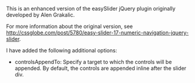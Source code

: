 This is an enhanced version of the easySlider jQuery plugin originally developed by Alen Grakalic.

For more information about the original version, see http://cssglobe.com/post/5780/easy-slider-17-numeric-navigation-jquery-slider.

I have added the following additional options:

* controlsAppendTo:
  Specify a target to which the controls will be appended.
  By default, the controls are appended inline after the slider div.